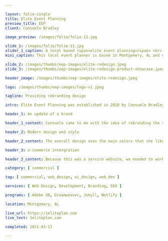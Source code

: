 ```yaml
---

layout: folio-single
title: Elite Event Planning
preview_title: EEP
client: Consuelo Bradley

image_preview: /images/folio/folio-11.jpg

slide_1: /images/folio/folio-11.jpg
slider_1_caption: A local based <span>elite event planning</span> <br> for spectacular results for all
mini_caption: This local event planner is based in Montgomery, AL and used a custom built website redesign package. They provide services for all types of events from birthdays to weddings to fundraisers.

slide_2: /images/thumbs/eep-images/elite-redesign.jpeg
slide_3: /images/thumbs/eep-images/elite-redesign-product-showcase.jpeg

header_image: /images/thumbs/eep-images/elite-redesign.jpeg

logo: /images/thumbs/eep-images/logo-v1.jpeg

tagline: Providing rebranding design

intro: Elite Event Planning was established in 2010 by Consuelo Bradley to help make different use of her talents and skills. This site was made originally to help with multiple brand ideas and not just event planning, but I came to help narrow it down and make the site more specialized for her needs. Working with her, it was a nice way to make changes to the site overall and make her style come to life as elegant.

header_1: An update of a brand

header_1_content: Consuelo came to me with the idea of rebranding the site for her needs. So the idea was to narrow down the website from all the services she offered to more specific needs. The design was the first step in the process as we needed to make it more elegant and showcase that she meant business but was also worth the money spent. This was one of the 3 projects that I worked on with her to bring down the site into one main website for each service and needs.

header_2: Modern design and style

header_2_content: The overall design uses the main colors that she likes of purple to represent the wealth of knowledge she has in the skills, her growth over the years, and also how elegant her work can be. I wanted to give it a nice change with the adding of some elements like card hover effects, use of some updated icons, and format structure to get things in order. The design took roughly a week to come up with and make.

header_3: e-commerce intergration

header_3_content: Because this was a service website, we needed to work on a nice e-commerce platform to help with selling of the products that she offers. I came up with different ideas to use, but Snipcart was the one that stuck out the most as it was easier to get setup with Jekyll off the bat and provides easy payment intergrations as well. I made the intergration connect to the Liquid code used in different ways, due to 2 version of the code being made for the product page and individual products. It was a bit hard at first, but determination prevailed and made it work.

category: [ commercial ]

tag: [ commercial, web_design, ui_design, web_dev ]

services: [ Web Design, Development, Branding, SEO ]

programs: [ Adobe XD, Dreamweaver, Jekyll, Netlify ]

location: Montgomery, AL

live_url: https://1eliteplan.com
live_text: 1eliteplan.com

completed: 2021-03-13

---
```


